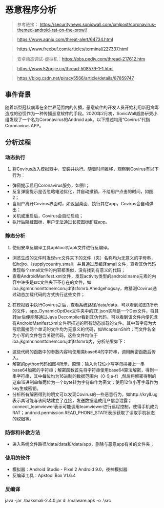 # 恶意程序分析

> 参考链接：
> https://securitynews.sonicwall.com/xmlpost/coronavirus-themed-android-rat-on-the-prowl/

> https://www.aqniu.com/threat-alert/64734.html

> https://www.freebuf.com/articles/terminal/227337.html

> 安卓动态调试-虚拟机：https://bbs.pediy.com/thread-217612.htm

> https://www.52pojie.cn/thread-508579-1-1.html

> https://blog.csdn.net/piracy5566/article/details/87859747

## 事件背景

随着新型冠状病毒在全世界范围内的传播，恶意软件的开发人员开始利用新冠病毒造成的恐慌作为一种传播恶意软件的手段。2020年2月初，SonicWall威胁研究小组发现了一个名为Coronavirus的Android apk。以下描述均用“Covirus”代指Coronavirus APP。

## 分析过程

### 动态执行

1. 将Covirus放入模拟器中，安装并执行。随着时间推移，观察到Covirus有以下行为：
* 弹窗提示启用Coronavirus服务，如图1；
* 反复弹窗提示是否忽略电池优化，并自动撤销，不给用户点击的时间，如图2；
* 当用户离开Covirus界面时，如返回桌面、执行其它app，Covirus会自动弹出；
* 关机或重启后，Covirus会自动启动；
* 执行后隐藏图标，用户无法通过长按图标卸载app。

### 静态分析
1. 使用安卓反编译工具apktool对apk文件进行反编译。
* 浏览生成的文件时发现src文件夹下的文件（夹）名称均为无意义的字母串，如hdjro、Isupplycountry.smali，并且通过反编译smali文件，查看其伪代码发现每个smali文件的内容都类似，没有找到有意义的代码；
* 查看AndroidManifest.xml文件，发现activity类型的android:name元素的内容中许多是src文件夹下不存在的文件，如iba.jkgmnr.nomttdnemcorujdfjfsfsmrb.Ahedgehogsay，故猜测Covirus通过动态加载代码的方式执行这些文件；
2. 在模拟器中执行Covirus之后，查看系统路径/data/data，可以看到如图3所示的文件，app_DynamicOptDex文件夹中的ZE.json实际是一个Dex文件，将其转jar后便能够通过Java 
Decompiler看到其伪代码，可以看到该文件内便包含有AndroidManifest.xml文件所描述的所有动态加载的文件。其中首字母为大写后面接两个单词的文件均为无意义的代码，如WcaptainShift；而文件名全为小写的文件包含关键代码，这些文件均位于iba.jkgmnr.nomttdnemcorujdfjfsfsmrb内，分析结果如下：
* 这些代码的函数中的参数内容均使用类base64的字符串，调用解密函数后传入。
* 解密的python代码如图4所示，原理：输入为12位小写字母拼接上一串base64加密的字符串；解密函数首先将字符串使用base64算法解密，得到一串字符串，其中每位均为16进制的数据范围内（0-9,a-f）,然后将解密得到的这串16进制串每两位为一个byte转为字符串作为密文；使用12位小写字母作为key生成密钥。
* 分析所有解密得到的明文可以发现Covirus的一些恶意行为，如http://kryll.ug表示其可能与该网站建立了连接，发送数据造成用户信息泄露；connect_teamviewer表示可能调用teamviewer进行远程控制，使得手机成为RAT；android.permission.READ_PHONE_STATE表示获取了读取手机状态的权限等。

### 防御和补救方法

* 进入系统文件路径/data/data和/data/app，删除与恶意app有关的文件夹；

### 使用的软件

* 模拟器：Android Studio - Pixel 2 Android 9.0，夜神模拟器
* 反编译工具：Apktool Box V1.6.4

### 反编译
java -jar .\baksmali-2.4.0.jar d .\malware.apk -o .\src


